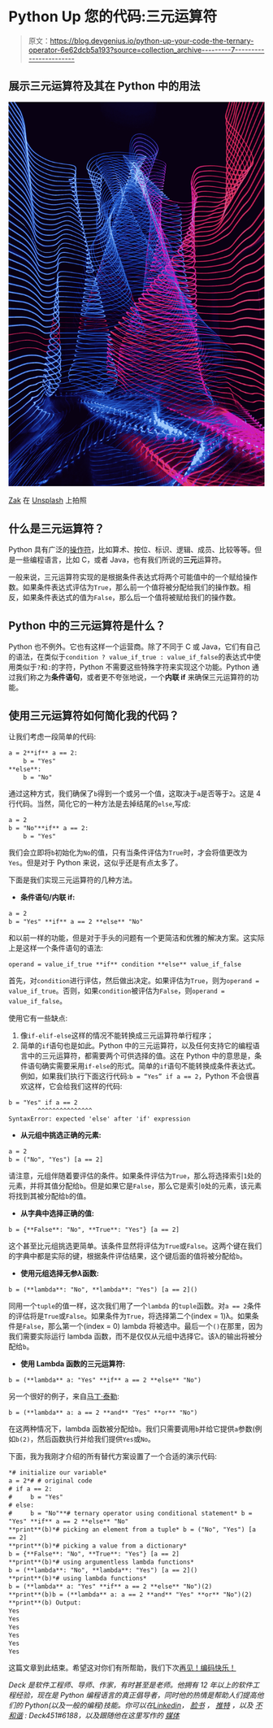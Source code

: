 # Python Up 您的代码:三元运算符

> 原文：<https://blog.devgenius.io/python-up-your-code-the-ternary-operator-6e62dcb5a193?source=collection_archive---------7----------------------->

## 展示三元运算符及其在 Python 中的用法

![](img/57db6e5bff78aedb69df435c5948528e.png)

[Zak](https://unsplash.com/@zaks?utm_source=unsplash&utm_medium=referral&utm_content=creditCopyText) 在 [Unsplash](https://unsplash.com/s/photos/neon-abstract?utm_source=unsplash&utm_medium=referral&utm_content=creditCopyText) 上拍照

## 什么是三元运算符？

Python 具有广泛的[操作符](https://medium.com/@deck451/python-up-your-code-operators-455164611481)，比如算术、按位、标识、逻辑、成员、比较等等。但是一些编程语言，比如 C，或者 Java，也有我们所说的**三元**运算符。

一般来说，三元运算符实现的是根据条件表达式将两个可能值中的一个赋给操作数。如果条件表达式评估为`True`，那么前一个值将被分配给我们的操作数。相反，如果条件表达式的值为`False`，那么后一个值将被赋给我们的操作数。

## Python 中的三元运算符是什么？

Python 也不例外。它也有这样一个运营商。除了不同于 C 或 Java，它们有自己的语法，在类似于`condition ? value_if_true : value_if_false`的表达式中使用类似于`?`和`:`的字符，Python 不需要这些特殊字符来实现这个功能。Python 通过我们称之为**条件语句**，或者更不夸张地说，一个**内联 if** 来确保三元运算符的功能。

## 使用三元运算符如何简化我的代码？

让我们考虑一段简单的代码:

```
a = 2**if** a == 2:
    b = "Yes"
**else**:
    b = "No"
```

通过这种方式，我们确保了`b`得到一个或另一个值，这取决于`a`是否等于`2`。这是 4 行代码。当然，简化它的一种方法是去掉结尾的`else`,写成:

```
a = 2
b = "No"**if** a == 2:
    b = "Yes"
```

我们会立即将`b`初始化为`No`的值，只有当条件评估为`True`时，才会将值更改为`Yes`。但是对于 Python 来说，这似乎还是有点太多了。

下面是我们实现三元运算符的几种方法。

*   **条件语句/内联 if:**

```
a = 2
b = "Yes" **if** a == 2 **else** "No"
```

和以前一样的功能，但是对于手头的问题有一个更简洁和优雅的解决方案。这实际上是这样一个条件语句的语法:

```
operand = value_if_true **if** condition **else** value_if_false
```

首先，对`condition`进行评估，然后做出决定。如果评估为`True`，则为`operand = value_if_true`。否则，如果`condition`被评估为`False`，则`operand = value_if_false`。

使用它有一些缺点:

1.  像`if-elif-else`这样的情况不能转换成三元运算符单行程序；
2.  简单的`if`语句也是如此。Python 中的三元运算符，以及任何支持它的编程语言中的三元运算符，都需要两个可供选择的值。这在 Python 中的意思是，条件语句确实需要采用`if-else`的形式。简单的`if`语句不能转换成条件表达式。例如，如果我们执行下面这行代码:`b = “Yes” if a == 2`，Python 不会很喜欢这样，它会给我们这样的代码:

```
b = "Yes" if a == 2
        ^^^^^^^^^^^^^^^
SyntaxError: expected 'else' after 'if' expression
```

*   **从元组中挑选正确的元素:**

```
a = 2
b = ("No", "Yes") [a == 2]
```

请注意，元组伴随着要评估的条件。如果条件评估为`True`，那么将选择索引`1`处的元素，并将其值分配给`b`。但是如果它是`False`，那么它是索引`0`处的元素，该元素将找到其被分配给`b`的值。

*   **从字典中选择正确的值:**

```
b = {**False**: "No", **True**: "Yes"} [a == 2]
```

这个甚至比元组挑选更简单。该条件显然将评估为`True`或`False`。这两个键在我们的字典中都是实际的键，根据条件评估结果，这个键后面的值将被分配给`b`。

*   **使用元组选择无参*λ*函数:**

```
b = (**lambda**: "No", **lambda**: "Yes") [a == 2]()
```

同用一个`tuple`的值一样，这次我们用了一个`lambda` 的`tuple`函数。对`a == 2`条件的评估将是`True`或`False`。如果条件为`True`，将选择第二个(index = 1)λ。如果条件是`False`，那么第一个(index = 0) lambda 将被选中。最后一个`()`在那里，因为我们需要实际运行 lambda 函数，而不是仅仅从元组中选择它。该λ的输出将被分配给`b`。

*   **使用 Lambda 函数的三元运算符:**

```
b = (**lambda** a: "Yes" **if** a == 2 **else** "No")
```

另一个很好的例子，来自[马丁·泰勒](https://medium.com/@mnjteller):

```
b = (**lambda** a: a == 2 **and** "Yes" **or** "No")
```

在这两种情况下，lambda 函数被分配给`b`。我们只需要调用`b`并给它提供`a`参数(例如`b(2)`，然后函数执行并给我们提供`Yes`或`No`。

下面，我为我刚才介绍的所有替代方案设置了一个合适的演示代码:

```
*# initialize our variable*
a = 2*# # original code
# if a == 2:
#     b = "Yes"
# else:
#     b = "No"**# ternary operator using conditional statement* b = "Yes" **if** a == 2 **else** "No"
**print**(b)*# picking an element from a tuple* b = ("No", "Yes") [a == 2]
**print**(b)*# picking a value from a dictionary*
b = {**False**: "No", **True**: "Yes"} [a == 2]
**print**(b)*# using argumentless lambda functions*
b = (**lambda**: "No", **lambda**: "Yes") [a == 2]()
**print**(b)*# using lambda functions*
b = (**lambda** a: "Yes" **if** a == 2 **else** "No")(2)
**print**(b)b = (**lambda** a: a == 2 **and** "Yes" **or** "No")(2)
**print**(b) Output:
Yes
Yes
Yes
Yes
Yes
Yes
```

这篇文章到此结束。希望这对你们有所帮助，我们下次[再见！编码快乐！](https://medium.com/@deck451/python-up-your-code-iterators-af5331f68ccd)

*Deck 是软件工程师、导师、作家，有时甚至是老师。他拥有 12 年以上的软件工程经验，现在是 Python 编程语言的真正倡导者，同时他的热情是帮助人们提高他们的 Python(以及一般的编程)技能。你可以在*[*Linkedin*](https://www.linkedin.com/in/deck451/)*，* [*脸书*](https://www.facebook.com/deck451/) *，* [*推特*](https://twitter.com/Deck45100) *，以及* [*不和谐*](https://discord.com) *: Deck451#6188，以及跟随他在这里写作的* [*媒体*](https://medium.com/@deck451)